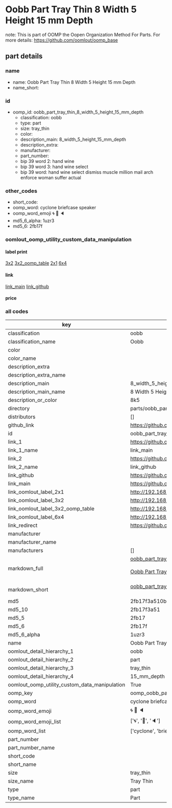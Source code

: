 # Oobb Part Tray Thin 8 Width 5 Height 15 mm Depth  

note: This is part of OOMP the Oopen Organization Method For Parts. For more details: https://github.com/oomlout/oomp_base

##  part details
  







### name
* name: Oobb Part Tray Thin 8 Width 5 Height 15 mm Depth
* name_short: 
### id
* oomp_id: oobb_part_tray_thin_8_width_5_height_15_mm_depth
  * classification: oobb
  * type: part
  * size: tray_thin
  * color: 
  * description_main: 8_width_5_height_15_mm_depth
  * description_extra: 
  * manufacturer: 
  * part_number: 
  * bip 39 word 2: hand wine
  * bip 39 word 3: hand wine select
  * bip 39 word: hand wine select dismiss muscle million mail arch enforce woman suffer actual

### other_codes
* short_code: 
* oomp_word: cyclone briefcase speaker
* oomp_word_emoji :cyclone: :briefcase: :speaker:
* md5_6_alpha: 1uzr3
* md5_6: 2fb17f






### oomlout_oomp_utility_custom_data_manipulation
#### label print
[3x2](http://192.168.1.245:1112/?label=oomp%201uzr3)
[3x2_oomp_table](http://192.168.1.108:1112/?label=oomp%201uzr3)
[2x1](http://192.168.1.242:1112/?label=oomp%201uzr3)
[6x4](http://192.168.1.55:1112/?label=oomp%201uzr3)    

#### link

[link_main](https://github.com/oomlout/oomlout_oomp_version_1_messy/tree/main/parts/oobb_part_tray_thin_8_width_5_height_15_mm_depth) [link_github](https://github.com/oomlout/oomlout_oomp_version_1_messy/tree/main/parts/oobb_part_tray_thin_8_width_5_height_15_mm_depth)                             

#### price







### all codes 
| key | value |  
| --- | --- |  
| classification | oobb |  
| classification_name | Oobb |  
| color |  |  
| color_name |  |  
| description_extra |  |  
| description_extra_name |  |  
| description_main | 8_width_5_height_15_mm_depth |  
| description_main_name | 8 Width 5 Height 15 mm Depth |  
| description_or_color | 8k5 |  
| directory | parts/oobb_part_tray_thin_8_width_5_height_15_mm_depth |  
| distributors | [] |  
| github_link | https://github.com/oomlout/oomlout_oomp_part_src/tree/main/parts/oobb_part_tray_thin_8_width_5_height_15_mm_depth |  
| id | oobb_part_tray_thin_8_width_5_height_15_mm_depth |  
| link_1 | https://github.com/oomlout/oomlout_oomp_version_1_messy/tree/main/parts/oobb_part_tray_thin_8_width_5_height_15_mm_depth |  
| link_1_name | link_main |  
| link_2 | https://github.com/oomlout/oomlout_oomp_version_1_messy/tree/main/parts/oobb_part_tray_thin_8_width_5_height_15_mm_depth |  
| link_2_name | link_github |  
| link_github | https://github.com/oomlout/oomlout_oomp_version_1_messy/tree/main/parts/oobb_part_tray_thin_8_width_5_height_15_mm_depth |  
| link_main | https://github.com/oomlout/oomlout_oomp_version_1_messy/tree/main/parts/oobb_part_tray_thin_8_width_5_height_15_mm_depth |  
| link_oomlout_label_2x1 | http://192.168.1.242:1112/?label=oomp%201uzr3 |  
| link_oomlout_label_3x2 | http://192.168.1.245:1112/?label=oomp%201uzr3 |  
| link_oomlout_label_3x2_oomp_table | http://192.168.1.108:1112/?label=oomp%201uzr3 |  
| link_oomlout_label_6x4 | http://192.168.1.55:1112/?label=oomp%201uzr3 |  
| link_redirect | https://github.com/oomlout/oomlout_oomp_version_1_messy/tree/main/parts/oobb_part_tray_thin_8_width_5_height_15_mm_depth |  
| manufacturer |  |  
| manufacturer_name |  |  
| manufacturers | [] |  
| markdown_full | [oobb_part_tray_thin_8_width_5_height_15_mm_depth](none)<br>[](none)<br>[Oobb Part Tray Thin 8 Width 5 Height 15 Mm Depth](none)<br><br> |  
| markdown_short | [oobb_part_tray_thin_8_width_5_height_15_mm_depth](none)<br><br> |  
| md5 | 2fb17f3a510b10c632c8c3f586bee346 |  
| md5_10 | 2fb17f3a51 |  
| md5_5 | 2fb17 |  
| md5_6 | 2fb17f |  
| md5_6_alpha | 1uzr3 |  
| name | Oobb Part Tray Thin 8 Width 5 Height 15 mm Depth |  
| oomlout_detail_hierarchy_1 | oobb |  
| oomlout_detail_hierarchy_2 | part |  
| oomlout_detail_hierarchy_3 | tray_thin |  
| oomlout_detail_hierarchy_4 | 15_mm_depth |  
| oomlout_oomp_utility_custom_data_manipulation | True |  
| oomp_key | oomp_oobb_part_tray_thin_8_width_5_height_15_mm_depth |  
| oomp_word | cyclone briefcase speaker |  
| oomp_word_emoji | :cyclone: :briefcase: :speaker: |  
| oomp_word_emoji_list | [':cyclone:', ':briefcase:', ':speaker:'] |  
| oomp_word_list | ['cyclone', 'briefcase', 'speaker'] |  
| part_number |  |  
| part_number_name |  |  
| short_code |  |  
| short_name |  |  
| size | tray_thin |  
| size_name | Tray Thin |  
| type | part |  
| type_name | Part |  
